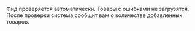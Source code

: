
Фид проверяется автоматически. Товары с ошибками не загрузятся. После проверки система сообщит вам о количестве добавленных товаров.
